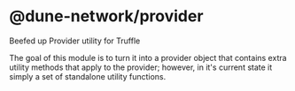 # @dune-network/provider
Beefed up Provider utility for Truffle

The goal of this module is to turn it into a provider object that contains extra utility methods that apply to the provider; however, in it's current state it simply a set of standalone utility functions.
